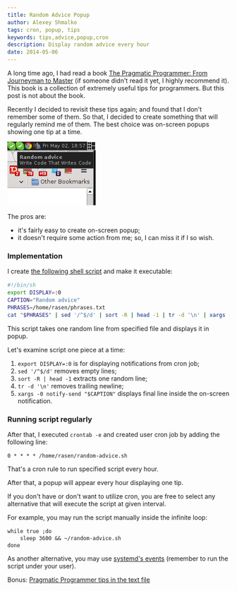 ```yaml
---
title: Random Advice Popup
author: Alexey Shmalko
tags: cron, popup, tips
keywords: tips,advice,popup,cron
description: Display random advice every hour
date: 2014-05-06
---
```


A long time ago, I had read a book [The Pragmatic Programmer: From Journeyman to Master](http://pragprog.com/the-pragmatic-programmer) (if someone didn't read it yet, I highly recommend it). This book is a collection of extremely useful tips for programmers. But this post is not about the book.

Recently I decided to revisit these tips again; and found that I don't remember some of them. So that, I decided to create something that will regularly remind me of them. The best choice was on-screen popups showing one tip at a time.

<!--more-->

![random advice](random-advice-popup.png)

The pros are:

- it's fairly easy to create on-screen popup;
- it doesn't require some action from me; so, I can miss it if I so wish.

### Implementation

I create [the following shell script](random-advice.sh) and make it executable:

```bash
#!/bin/sh
export DISPLAY=:0
CAPTION="Random advice"
PHRASES=/home/rasen/phrases.txt
cat "$PHRASES" | sed '/^$/d' | sort -R | head -1 | tr -d '\n' | xargs -0 notify-send "$CAPTION"
```

This script takes one random line from specified file and displays it in popup.

Let's examine script one piece at a time:

1. `export DISPLAY=:0` is for displaying notifications from cron job;
2. `sed '/^$/d'` removes empty lines;
3. `sort -R | head -1` extracts one random line;
4. `tr -d '\n'` removes trailing newline;
5. `xargs -0 notify-send "$CAPTION"` displays final line inside the on-screen notification.

### Running script regularly

After that, I executed `crontab -e` and created user cron job by adding the following line:

```cron
0 * * * * /home/rasen/random-advice.sh
```

That's a cron rule to run specified script every hour.

After that, a popup will appear every hour displaying one tip.

If you don't have or don't want to utilize cron, you are free to select any alternative that will execute the script at given interval.

For example, you may run the script manually inside the infinite loop:

```shell
while true ;do
    sleep 3600 && ~/random-advice.sh
done
```

As another alternative, you may use [systemd's events](https://wiki.archlinux.org/index.php/Systemd/cron_functionality) (remember to run the script under your user).

Bonus: [Pragmatic Programmer tips in the text file](pragmatic-programmer.txt)
